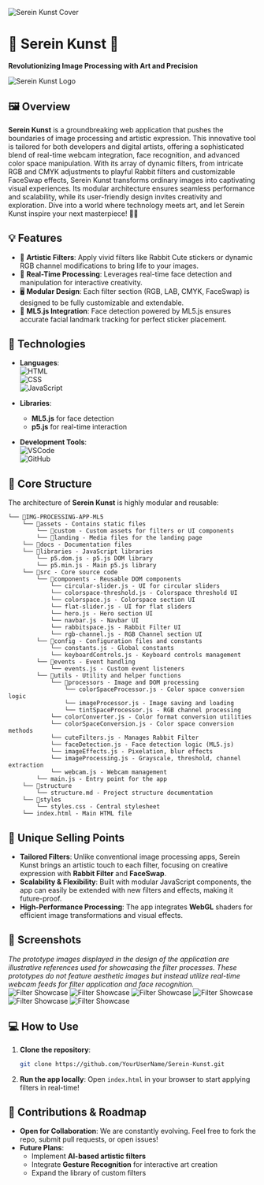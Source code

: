 ![Serein Kunst Cover](/assets/UI-Figma/cover.png)

# 🌸 **Serein Kunst** 🌸

**Revolutionizing Image Processing with Art and Precision**

![Serein Kunst Logo](/assets/landing/LOGO.png)

## 🖼️ **Overview**

**Serein Kunst** is a groundbreaking web application that pushes the boundaries of image processing and artistic expression. This innovative tool is tailored for both developers and digital artists, offering a sophisticated blend of real-time webcam integration, face recognition, and advanced color space manipulation. With its array of dynamic filters, from intricate RGB and CMYK adjustments to playful Rabbit filters and customizable FaceSwap effects, Serein Kunst transforms ordinary images into captivating visual experiences. Its modular architecture ensures seamless performance and scalability, while its user-friendly design invites creativity and exploration. Dive into a world where technology meets art, and let Serein Kunst inspire your next masterpiece! 🌟🎨

## 💡 **Features**

- 🎨 **Artistic Filters**: Apply vivid filters like Rabbit Cute stickers or dynamic RGB channel modifications to bring life to your images.
- 🎥 **Real-Time Processing**: Leverages real-time face detection and manipulation for interactive creativity.
- 🖥️ **Modular Design**: Each filter section (RGB, LAB, CMYK, FaceSwap) is designed to be fully customizable and extendable.
- 🧠 **ML5.js Integration**: Face detection powered by ML5.js ensures accurate facial landmark tracking for perfect sticker placement.

## 🚀 **Technologies**

- **Languages**:  
  ![HTML](https://img.shields.io/badge/HTML-5-orange?logo=html5)  
  ![CSS](https://img.shields.io/badge/CSS-3-blue?logo=css3)  
  ![JavaScript](https://img.shields.io/badge/JavaScript-ES6-yellow?logo=javascript)

- **Libraries**:

  - **ML5.js** for face detection
  - **p5.js** for real-time interaction

- **Development Tools**:  
  ![VSCode](https://img.shields.io/badge/VSCode-Editor-blue?logo=visualstudiocode)  
  ![GitHub](https://img.shields.io/badge/GitHub-Repo-black?logo=github)

## 🔧 **Core Structure**

The architecture of **Serein Kunst** is highly modular and reusable:

```
└── 📁IMG-PROCESSING-APP-ML5
    └── 📁assets - Contains static files
        └── 📁custom - Custom assets for filters or UI components
        └── 📁landing - Media files for the landing page
    └── 📁docs - Documentation files
    └── 📁libraries - JavaScript libraries
        └── p5.dom.js - p5.js DOM library
        └── p5.min.js - Main p5.js library
    └── 📁src - Core source code
        └── 📁components - Reusable DOM components
            └── circular-slider.js - UI for circular sliders
            └── colorspace-threshold.js - Colorspace threshold UI
            └── colorspace.js - Colorspace section UI
            └── flat-slider.js - UI for flat sliders
            └── hero.js - Hero section UI
            └── navbar.js - Navbar UI
            └── rabbitspace.js - Rabbit Filter UI
            └── rgb-channel.js - RGB Channel section UI
        └── 📁config - Configuration files and constants
            └── constants.js - Global constants
            └── keyboardControls.js - Keyboard controls management
        └── 📁events - Event handling
            └── events.js - Custom event listeners
        └── 📁utils - Utility and helper functions
            └── 📁processors - Image and DOM processing
                └── colorSpaceProcessor.js - Color space conversion logic
                └── imageProcessor.js - Image saving and loading
                └── tintSpaceProcessor.js - RGB channel processing
            └── colorConverter.js - Color format conversion utilities
            └── colorSpaceConversion.js - Color space conversion methods
            └── cuteFilters.js - Manages Rabbit Filter
            └── faceDetection.js - Face detection logic (ML5.js)
            └── imageEffects.js - Pixelation, blur effects
            └── imageProcessing.js - Grayscale, threshold, channel extraction
            └── webcam.js - Webcam management
        └── main.js - Entry point for the app
    └── 📁structure
        └── structure.md - Project structure documentation
    └── 📁styles
        └── styles.css - Central stylesheet
    └── index.html - Main HTML file
```

## 🎯 **Unique Selling Points**

- **Tailored Filters**: Unlike conventional image processing apps, Serein Kunst brings an artistic touch to each filter, focusing on creative expression with **Rabbit Filter** and **FaceSwap**.
- **Scalability & Flexibility**: Built with modular JavaScript components, the app can easily be extended with new filters and effects, making it future-proof.
- **High-Performance Processing**: The app integrates **WebGL** shaders for efficient image transformations and visual effects.

## 📸 **Screenshots**  
*The prototype images displayed in the design of the application are illustrative references used for showcasing the filter processes. These prototypes do not feature aesthetic images but instead utilize real-time webcam feeds for filter application and face recognition.*  
![Filter Showcase](/assets/UI-Figma/Frame1.png)
![Filter Showcase](/assets/UI-Figma/Frame2.png)
![Filter Showcase](/assets/UI-Figma/Frame3.png)
![Filter Showcase](/assets/UI-Figma/Frame4.png)
![Filter Showcase](/assets/UI-Figma/Frame5.png)
![Filter Showcase](/assets/UI-Figma/Frame6.png)

## 💻 **How to Use**

1. **Clone the repository**:
   ```bash
   git clone https://github.com/YourUserName/Serein-Kunst.git
   ```
2. **Run the app locally**:
   Open `index.html` in your browser to start applying filters in real-time!

## 🌈 **Contributions & Roadmap**

- **Open for Collaboration**: We are constantly evolving. Feel free to fork the repo, submit pull requests, or open issues!
- **Future Plans**:
  - Implement **AI-based artistic filters**
  - Integrate **Gesture Recognition** for interactive art creation
  - Expand the library of custom filters
